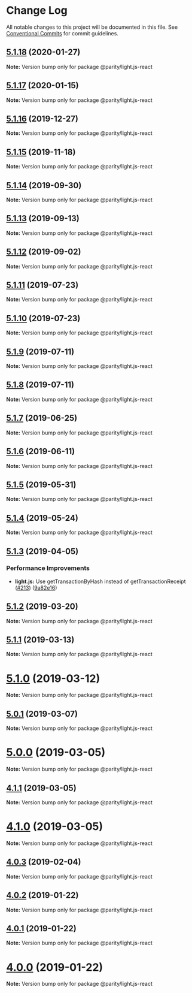 # Change Log

All notable changes to this project will be documented in this file.
See [Conventional Commits](https://conventionalcommits.org) for commit guidelines.

## [5.1.18](https://github.com/paritytech/js-libs/tree/master/packages/light.js-react/compare/v5.1.17...v5.1.18) (2020-01-27)

**Note:** Version bump only for package @parity/light.js-react





## [5.1.17](https://github.com/paritytech/js-libs/tree/master/packages/light.js-react/compare/v5.1.16...v5.1.17) (2020-01-15)

**Note:** Version bump only for package @parity/light.js-react





## [5.1.16](https://github.com/paritytech/js-libs/tree/master/packages/light.js-react/compare/v5.1.15...v5.1.16) (2019-12-27)

**Note:** Version bump only for package @parity/light.js-react





## [5.1.15](https://github.com/paritytech/js-libs/tree/master/packages/light.js-react/compare/v5.1.14...v5.1.15) (2019-11-18)

**Note:** Version bump only for package @parity/light.js-react





## [5.1.14](https://github.com/paritytech/js-libs/tree/master/packages/light.js-react/compare/v5.1.13...v5.1.14) (2019-09-30)

**Note:** Version bump only for package @parity/light.js-react





## [5.1.13](https://github.com/paritytech/js-libs/tree/master/packages/light.js-react/compare/v5.1.12...v5.1.13) (2019-09-13)

**Note:** Version bump only for package @parity/light.js-react





## [5.1.12](https://github.com/paritytech/js-libs/tree/master/packages/light.js-react/compare/v5.1.11...v5.1.12) (2019-09-02)

**Note:** Version bump only for package @parity/light.js-react





## [5.1.11](https://github.com/paritytech/js-libs/tree/master/packages/light.js-react/compare/v5.1.10...v5.1.11) (2019-07-23)

**Note:** Version bump only for package @parity/light.js-react





## [5.1.10](https://github.com/paritytech/js-libs/tree/master/packages/light.js-react/compare/v5.1.9...v5.1.10) (2019-07-23)

**Note:** Version bump only for package @parity/light.js-react





## [5.1.9](https://github.com/paritytech/js-libs/tree/master/packages/light.js-react/compare/v5.1.8...v5.1.9) (2019-07-11)

**Note:** Version bump only for package @parity/light.js-react





## [5.1.8](https://github.com/paritytech/js-libs/tree/master/packages/light.js-react/compare/v5.1.7...v5.1.8) (2019-07-11)

**Note:** Version bump only for package @parity/light.js-react





## [5.1.7](https://github.com/paritytech/js-libs/tree/master/packages/light.js-react/compare/v5.1.6...v5.1.7) (2019-06-25)

**Note:** Version bump only for package @parity/light.js-react





## [5.1.6](https://github.com/paritytech/js-libs/tree/master/packages/light.js-react/compare/v5.1.5...v5.1.6) (2019-06-11)

**Note:** Version bump only for package @parity/light.js-react





## [5.1.5](https://github.com/paritytech/js-libs/tree/master/packages/light.js-react/compare/v5.1.4...v5.1.5) (2019-05-31)

**Note:** Version bump only for package @parity/light.js-react





## [5.1.4](https://github.com/paritytech/js-libs/tree/master/packages/light.js-react/compare/v5.1.3...v5.1.4) (2019-05-24)

**Note:** Version bump only for package @parity/light.js-react





## [5.1.3](https://github.com/paritytech/js-libs/tree/master/packages/light.js-react/compare/v5.1.2...v5.1.3) (2019-04-05)


### Performance Improvements

* **light.js:** Use getTransactionByHash instead of getTransactionReceipt ([#213](https://github.com/paritytech/js-libs/tree/master/packages/light.js-react/issues/213)) ([9a82e16](https://github.com/paritytech/js-libs/tree/master/packages/light.js-react/commit/9a82e16))





## [5.1.2](https://github.com/paritytech/js-libs/tree/master/packages/light.js-react/compare/v5.1.1...v5.1.2) (2019-03-20)

**Note:** Version bump only for package @parity/light.js-react





## [5.1.1](https://github.com/paritytech/js-libs/tree/master/packages/light.js-react/compare/v5.1.0...v5.1.1) (2019-03-13)

**Note:** Version bump only for package @parity/light.js-react





# [5.1.0](https://github.com/paritytech/js-libs/tree/master/packages/light.js-react/compare/v5.0.1...v5.1.0) (2019-03-12)

**Note:** Version bump only for package @parity/light.js-react





## [5.0.1](https://github.com/paritytech/js-libs/tree/master/packages/light.js-react/compare/v5.0.0...v5.0.1) (2019-03-07)

**Note:** Version bump only for package @parity/light.js-react





# [5.0.0](https://github.com/paritytech/js-libs/tree/master/packages/light.js-react/compare/v4.1.1...v5.0.0) (2019-03-05)

**Note:** Version bump only for package @parity/light.js-react





## [4.1.1](https://github.com/paritytech/js-libs/tree/master/packages/light.js-react/compare/v4.1.0...v4.1.1) (2019-03-05)

**Note:** Version bump only for package @parity/light.js-react





# [4.1.0](https://github.com/paritytech/js-libs/tree/master/packages/light.js-react/compare/v4.0.3...v4.1.0) (2019-03-05)

**Note:** Version bump only for package @parity/light.js-react





## [4.0.3](https://github.com/paritytech/js-libs/tree/master/packages/light.js-react/compare/v4.0.2...v4.0.3) (2019-02-04)

**Note:** Version bump only for package @parity/light.js-react





## [4.0.2](https://github.com/paritytech/js-libs/tree/master/packages/light.js-react/compare/v4.0.1...v4.0.2) (2019-01-22)

**Note:** Version bump only for package @parity/light.js-react





## [4.0.1](https://github.com/paritytech/js-libs/tree/master/packages/light.js-react/compare/v4.0.0...v4.0.1) (2019-01-22)

**Note:** Version bump only for package @parity/light.js-react





# [4.0.0](https://github.com/paritytech/js-libs/tree/master/packages/light.js-react/compare/v3.0.31...v4.0.0) (2019-01-22)

**Note:** Version bump only for package @parity/light.js-react
